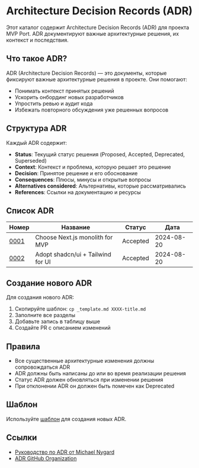 # Architecture Decision Records (ADR)

Этот каталог содержит Architecture Decision Records (ADR) для проекта MVP Port. ADR документируют важные архитектурные решения, их контекст и последствия.

## Что такое ADR?

ADR (Architecture Decision Records) — это документы, которые фиксируют важные архитектурные решения в проекте. Они помогают:

- Понимать контекст принятых решений
- Ускорить онбординг новых разработчиков
- Упростить ревью и аудит кода
- Избежать повторного обсуждения уже решенных вопросов

## Структура ADR

Каждый ADR содержит:

- **Status**: Текущий статус решения (Proposed, Accepted, Deprecated, Superseded)
- **Context**: Контекст и проблема, которую решает это решение
- **Decision**: Принятое решение и его обоснование
- **Consequences**: Плюсы, минусы и открытые вопросы
- **Alternatives considered**: Альтернативы, которые рассматривались
- **References**: Ссылки на документацию и ресурсы

## Список ADR

| Номер                              | Название                          | Статус   | Дата       |
| ---------------------------------- | --------------------------------- | -------- | ---------- |
| [0001](0001-monolith-nextjs.md)    | Choose Next.js monolith for MVP   | Accepted | 2024-08-20 |
| [0002](0002-ui-shadcn-tailwind.md) | Adopt shadcn/ui + Tailwind for UI | Accepted | 2024-08-20 |

## Создание нового ADR

Для создания нового ADR:

1. Скопируйте шаблон: `cp _template.md XXXX-title.md`
2. Заполните все разделы
3. Добавьте запись в таблицу выше
4. Создайте PR с описанием изменений

## Правила

- Все существенные архитектурные изменения должны сопровождаться ADR
- ADR должны быть написаны до или во время реализации решения
- Статус ADR должен обновляться при изменении решения
- При отклонении ADR он должен быть помечен как Deprecated

## Шаблон

Используйте [шаблон](_template.md) для создания новых ADR.

## Ссылки

- [Руководство по ADR от Michael Nygard](https://adr.github.io/)
- [ADR GitHub Organization](https://github.com/joelparkerhenderson/architecture_decision_record)

